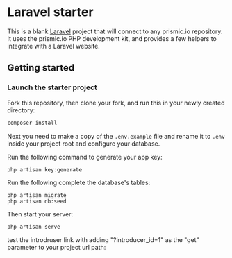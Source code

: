 # Laravel starter

This is a blank [Laravel](https://laravel.com) project that will connect to any prismic.io repository. It uses the prismic.io PHP development kit, and provides a few helpers to integrate with a Laravel website.

## Getting started

### Launch the starter project

Fork this repository, then clone your fork, and run this in your newly created directory:

``` bash
composer install
```

Next you need to make a copy of the `.env.example` file and rename it to `.env` inside your project root and configure your database.

Run the following command to generate your app key:

```
php artisan key:generate
```

Run the following complete the database's tables:

```
php artisan migrate
php artisan db:seed 
```

Then start your server:

```
php artisan serve
```

test the introdruser link with adding "?introducer_id=1" as the "get" parameter to your project url path:


